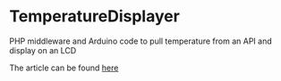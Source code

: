 # TemperatureDisplayer
PHP middleware and Arduino code to pull temperature from an API and display on an LCD

The article can be found [here](https://www.jonathonklem.com/blog/arduino-weather-display/)
